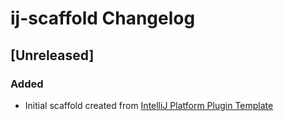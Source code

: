 <!-- Keep a Changelog guide -> https://keepachangelog.com -->

# ij-scaffold Changelog

## [Unreleased]
### Added
- Initial scaffold created from [IntelliJ Platform Plugin Template](https://github.com/JetBrains/intellij-platform-plugin-template)

